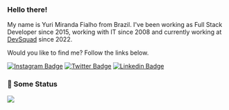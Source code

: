 ### Hello there!

My name is Yuri Miranda Fialho from Brazil. I've been working as Full Stack Developer since 2015, working with IT since 2008 and currently working at [DevSquad](https://devsquad.com) since 2022.

Would you like to find me? Follow the links below.

[![Instagram Badge](https://img.shields.io/badge/Instagram-E4405F?style=flat-square&logo=instagram&labelColor=FF0000&logoColor=white&link=https://instagram.com/mirandafialho)](https://instagram.com/mirandafialho)
[![Twitter Badge](https://img.shields.io/badge/-Twitter-1ca0f1?style=flat-square&labelColor=1ca0f1&logo=twitter&logoColor=white&link=https://twitter.com/mirandafialho)](https://twitter.com/mirandafialho)
[![Linkedin Badge](https://img.shields.io/badge/-LinkedIn-blue?style=flat-square&logo=Linkedin&logoColor=white&link=https://www.linkedin.com/in/mirandafialho)](https://www.linkedin.com/in/mirandafialho)

### 🚀 Some Status

<img src="https://github-readme-stats.vercel.app/api?username=mirandafialho&hide=issues&count_private=true&show_icons=true&theme=tokyonight" />
